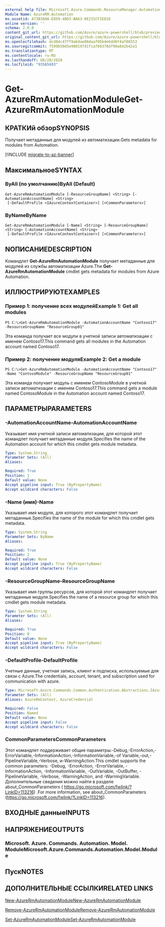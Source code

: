 ```yaml
---
external help file: Microsoft.Azure.Commands.ResourceManager.Automation.dll-Help.xml
Module Name: AzureRM.Automation
ms.assetid: A73B388A-E859-40D3-BA63-0E231CF1E81D
online version: ''
schema: 2.0.0
content_git_url: https://github.com/Azure/azure-powershell/blob/preview/src/ResourceManager/Automation/Commands.Automation/help/Get-AzureRmAutomationModule.md
original_content_git_url: https://github.com/Azure/azure-powershell/blob/preview/src/ResourceManager/Automation/Commands.Automation/help/Get-AzureRmAutomationModule.md
ms.openlocfilehash: dcd84c47ff9a6dae06daaf05bde6dd6f4af86553
ms.sourcegitcommit: f599b50d5e980197d1fca769378df90a842b42a1
ms.translationtype: MT
ms.contentlocale: ru-RU
ms.lasthandoff: 08/20/2020
ms.locfileid: "93565693"
---
```

# <span data-ttu-id="17a67-101">Get-AzureRmAutomationModule</span><span class="sxs-lookup"><span data-stu-id="17a67-101">Get-AzureRmAutomationModule</span></span>

## <span data-ttu-id="17a67-102">КРАТКИй обзор</span><span class="sxs-lookup"><span data-stu-id="17a67-102">SYNOPSIS</span></span>
<span data-ttu-id="17a67-103">Получает метаданные для модулей из автоматизации.</span><span class="sxs-lookup"><span data-stu-id="17a67-103">Gets metadata for modules from Automation.</span></span>

[!INCLUDE [migrate-to-az-banner](../../includes/migrate-to-az-banner.md)]

## <span data-ttu-id="17a67-104">Максимальное</span><span class="sxs-lookup"><span data-stu-id="17a67-104">SYNTAX</span></span>

### <span data-ttu-id="17a67-105">ByAll (по умолчанию)</span><span class="sxs-lookup"><span data-stu-id="17a67-105">ByAll (Default)</span></span>
```
Get-AzureRmAutomationModule [-ResourceGroupName] <String> [-AutomationAccountName] <String>
 [-DefaultProfile <IAzureContextContainer>] [<CommonParameters>]
```

### <span data-ttu-id="17a67-106">ByName</span><span class="sxs-lookup"><span data-stu-id="17a67-106">ByName</span></span>
```
Get-AzureRmAutomationModule [-Name] <String> [-ResourceGroupName] <String> [-AutomationAccountName] <String>
 [-DefaultProfile <IAzureContextContainer>] [<CommonParameters>]
```

## <span data-ttu-id="17a67-107">NОПИСАНИЕ</span><span class="sxs-lookup"><span data-stu-id="17a67-107">DESCRIPTION</span></span>
<span data-ttu-id="17a67-108">Командлет **Get-AzureRmAutomationModule** получает метаданные для модулей из службы автоматизации Azure.</span><span class="sxs-lookup"><span data-stu-id="17a67-108">The **Get-AzureRmAutomationModule** cmdlet gets metadata for modules from Azure Automation.</span></span>

## <span data-ttu-id="17a67-109">ИЛЛЮСТРИРУЮТ</span><span class="sxs-lookup"><span data-stu-id="17a67-109">EXAMPLES</span></span>

### <span data-ttu-id="17a67-110">Пример 1: получение всех модулей</span><span class="sxs-lookup"><span data-stu-id="17a67-110">Example 1: Get all modules</span></span>
```
PS C:\>Get-AzureRmAutomationModule -AutomationAccountName "Contoso17" -ResourceGroupName "ResourceGroup01"
```

<span data-ttu-id="17a67-111">Эта команда получает все модули в учетной записи автоматизации с именем Contoso17.</span><span class="sxs-lookup"><span data-stu-id="17a67-111">This command gets all modules in the Automation account named Contoso17.</span></span>

### <span data-ttu-id="17a67-112">Пример 2: получение модуля</span><span class="sxs-lookup"><span data-stu-id="17a67-112">Example 2: Get a module</span></span>
```
PS C:\>Get-AzureRmAutomationModule -AutomationAccountName "Contoso17" -Name "ContosoModule" -ResourceGroupName "ResourceGroup01"
```

<span data-ttu-id="17a67-113">Эта команда получает модуль с именем ContosoModule в учетной записи автоматизации с именем Contoso17.</span><span class="sxs-lookup"><span data-stu-id="17a67-113">This command gets a module named ContosoModule in the Automation account named Contoso17.</span></span>

## <span data-ttu-id="17a67-114">ПАРАМЕТРЫ</span><span class="sxs-lookup"><span data-stu-id="17a67-114">PARAMETERS</span></span>

### <span data-ttu-id="17a67-115">-AutomationAccountName</span><span class="sxs-lookup"><span data-stu-id="17a67-115">-AutomationAccountName</span></span>
<span data-ttu-id="17a67-116">Указывает имя учетной записи автоматизации, для которой этот командлет получает метаданные модуля.</span><span class="sxs-lookup"><span data-stu-id="17a67-116">Specifies the name of the Automation account for which this cmdlet gets module metadata.</span></span>

```yaml
Type: System.String
Parameter Sets: (All)
Aliases: 

Required: True
Position: 1
Default value: None
Accept pipeline input: True (ByPropertyName)
Accept wildcard characters: False
```

### <span data-ttu-id="17a67-117">-Name (имя)</span><span class="sxs-lookup"><span data-stu-id="17a67-117">-Name</span></span>
<span data-ttu-id="17a67-118">Указывает имя модуля, для которого этот командлет получает метаданные.</span><span class="sxs-lookup"><span data-stu-id="17a67-118">Specifies the name of the module for which this cmdlet gets metadata.</span></span>

```yaml
Type: System.String
Parameter Sets: ByName
Aliases: 

Required: True
Position: 2
Default value: None
Accept pipeline input: True (ByPropertyName)
Accept wildcard characters: False
```

### <span data-ttu-id="17a67-119">-ResourceGroupName</span><span class="sxs-lookup"><span data-stu-id="17a67-119">-ResourceGroupName</span></span>
<span data-ttu-id="17a67-120">Указывает имя группы ресурсов, для которой этот командлет получает метаданные модуля.</span><span class="sxs-lookup"><span data-stu-id="17a67-120">Specifies the name of a resource group for which this cmdlet gets module metadata.</span></span>

```yaml
Type: System.String
Parameter Sets: (All)
Aliases: 

Required: True
Position: 0
Default value: None
Accept pipeline input: True (ByPropertyName)
Accept wildcard characters: False
```

### <span data-ttu-id="17a67-121">-DefaultProfile</span><span class="sxs-lookup"><span data-stu-id="17a67-121">-DefaultProfile</span></span>
<span data-ttu-id="17a67-122">Учетные данные, учетная запись, клиент и подписка, используемые для связи с Azure.</span><span class="sxs-lookup"><span data-stu-id="17a67-122">The credentials, account, tenant, and subscription used for communication with azure.</span></span>

```yaml
Type: Microsoft.Azure.Commands.Common.Authentication.Abstractions.IAzureContextContainer
Parameter Sets: (All)
Aliases: AzureRmContext, AzureCredential

Required: False
Position: Named
Default value: None
Accept pipeline input: False
Accept wildcard characters: False
```

### <span data-ttu-id="17a67-123">CommonParameters</span><span class="sxs-lookup"><span data-stu-id="17a67-123">CommonParameters</span></span>
<span data-ttu-id="17a67-124">Этот командлет поддерживает общие параметры:-Debug,-ErrorAction,-ErrorVariable,-InformationAction,-InformationVariable,-of Variable,-out,-PipelineVariable,-Verbose, и-WarningAction.</span><span class="sxs-lookup"><span data-stu-id="17a67-124">This cmdlet supports the common parameters: -Debug, -ErrorAction, -ErrorVariable, -InformationAction, -InformationVariable, -OutVariable, -OutBuffer, -PipelineVariable, -Verbose, -WarningAction, and -WarningVariable.</span></span> <span data-ttu-id="17a67-125">Дополнительные сведения можно найти в разделе about_CommonParameters ( https://go.microsoft.com/fwlink/?LinkID=113216) .</span><span class="sxs-lookup"><span data-stu-id="17a67-125">For more information, see about_CommonParameters (https://go.microsoft.com/fwlink/?LinkID=113216).</span></span>

## <span data-ttu-id="17a67-126">ВХОДНЫЕ данные</span><span class="sxs-lookup"><span data-stu-id="17a67-126">INPUTS</span></span>

## <span data-ttu-id="17a67-127">НАПРЯЖЕНИЕ</span><span class="sxs-lookup"><span data-stu-id="17a67-127">OUTPUTS</span></span>

### <span data-ttu-id="17a67-128">Microsoft. Azure. Commands. Automation. Model. Module</span><span class="sxs-lookup"><span data-stu-id="17a67-128">Microsoft.Azure.Commands.Automation.Model.Module</span></span>

## <span data-ttu-id="17a67-129">Пуск</span><span class="sxs-lookup"><span data-stu-id="17a67-129">NOTES</span></span>

## <span data-ttu-id="17a67-130">ДОПОЛНИТЕЛЬНЫЕ ССЫЛКИ</span><span class="sxs-lookup"><span data-stu-id="17a67-130">RELATED LINKS</span></span>

[<span data-ttu-id="17a67-131">New-AzureRmAutomationModule</span><span class="sxs-lookup"><span data-stu-id="17a67-131">New-AzureRmAutomationModule</span></span>](./New-AzureRmAutomationModule.md)

[<span data-ttu-id="17a67-132">Remove-AzureRmAutomationModule</span><span class="sxs-lookup"><span data-stu-id="17a67-132">Remove-AzureRmAutomationModule</span></span>](./Remove-AzureRmAutomationModule.md)

[<span data-ttu-id="17a67-133">Set-AzureRmAutomationModule</span><span class="sxs-lookup"><span data-stu-id="17a67-133">Set-AzureRmAutomationModule</span></span>](./Set-AzureRmAutomationModule.md)



